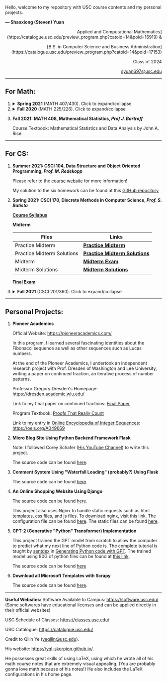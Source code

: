 Hello, welcome to my repository with USC course contents and my personal projects.

**— Shaoxiong (Steven) Yuan**

<p style="text-align:right;">Applied and Computational Mathematics](https://catalogue.usc.edu/preview_program.php?catoid=14&poid=16919) &</p> 

<p style="text-align:right;">[B.S. in Computer Science and Business Administration](https://catalogue.usc.edu/preview_program.php?catoid=14&poid=17153)</p>

<p style="text-align:right;">Class of 2024</p>

<p style="text-align:right;"><a href=mailto:syuan697@usc.edu>syuan697@usc.edu</a></p>

---

## For Math: 

1. <details><summary> <b>Spring 2021</b> (MATH 407/430). Click to expand/collapse</summary><p>

   1. **MATH 407, Probability Theory, *Prof. J. Fulman***
   
      There are 38 lecture notes, but the final only covers 1 through 19. There are some practice problems after lecture 19. 
   
      Course Textbook: A First Course in Probability (9th edition)
   
      [**All Lecture Notes**](https://ShaoxiongYuan.github.io/Files/USC/2021_Spring/MATH_407/MATH_407_Notes.pdf)

      [**Quiz 1**](https://ShaoxiongYuan.github.io/Files/USC/2021_Spring/MATH_407/407Quiz1.pdf)

      [**Quiz 2**](https://ShaoxiongYuan.github.io/Files/USC/2021_Spring/MATH_407/407Quiz2.pdf)
   
      [**Midterm Exam**](https://ShaoxiongYuan.github.io/Files/USC/2021_Spring/MATH_407/407Midterm1.pdf)
   
      [**Final Exam with Solution**](https://ShaoxiongYuan.github.io/Files/USC/2021_Spring/MATH_407/407Final.pdf)
   
   2. **MATH 430, Number Theory, *Prof. P. Tokorcheck***
   
      Professor Paul Tokorcheck taught this class in a very good fashion. Although "Number Theory" sounds intimidating, but it is not. The course content, though abstract, was greatly demonstrated and proved by the instructor. He was also kind enough to write a recommendation letter for the Continuing Students Scholarship.
      
      Course Textbook: Elementary Number Theory by David M. Burton

      Additional Useful Reference: [**Book of Proof**](https://ShaoxiongYuan.github.io/Files/USC/2021_Spring/MATH_430/Book_of_Proof.pdf)
      
      Note: This class has no official lecture notes, but one good way to refer to the content is through the textbook.
      
      [**Course Syllabus**](https://ShaoxiongYuan.github.io/Files/USC/2021_Spring/MATH_430/21Spring_Math430_Syllabus.pdf)
      
      [**Exercise List**](https://ShaoxiongYuan.github.io/Files/USC/2021_Spring/MATH_430/Math430_ExerciseList.pdf)
      
      [**Midterm Exam 1**](https://ShaoxiongYuan.github.io/Files/USC/2021_Spring/MATH_430/21Spring_430_Exam1.pdf)

      [**Midterm Exam 2**](https://ShaoxiongYuan.github.io/Files/USC/2021_Spring/MATH_430/21Spring_430_Exam2.pdf)
      
      [**Final Exam**](https://ShaoxiongYuan.github.io/Files/USC/2021_Spring/MATH_430/21Spring_430_Exam3.pdf)
   
2. <details><summary> <b>Fall 2020</b> (MATH 225/226). Click to expand/collapse</summary><p>
   
   1. **MATH 225, Linear Algebra and Differential Equation, *Prof. S. Kamienny***
   
      Course Textbook: Differential Equations and Linear Algebra by Stephen W. Goode
   
      [**All Lecture Notes**](https://ShaoxiongYuan.github.io/Files/USC/2020_Fall/MATH_225/MATH_225_Notes.pdf)
   
      [**Weekly Quizzes**](https://ShaoxiongYuan.github.io/Files/USC/2020_Fall/MATH_225/MATH_225_Quizzes.pdf)

      [**Practice Midterm**](https://ShaoxiongYuan.github.io/Files/USC/2020_Fall/MATH_225/practice_mid.pdf)
   
      [**Practice Final**](https://ShaoxiongYuan.github.io/Files/USC/2020_Fall/MATH_225/practice_final.pdf)
   
      [**Midterm Exam**](https://ShaoxiongYuan.github.io/Files/USC/2020_Fall/MATH_225/Math_225_Midterm.pdf)
   
      [**Final Exam**](https://ShaoxiongYuan.github.io/Files/USC/2020_Fall/MATH_225/MATH_225_final.pdf)
   
   2. **MATH 226, Calculus III (Multivariable Calculus), *Prof. N. Bottman***
   
      Course Textbook: Essential Calculus by James Stewart

      Useful Resources: [Symbolab](https://www.symbolab.com/)  |  [Wolfram|Alpha](https://www.wolframalpha.com/)  |  [Mathematica Free Download for USC](https://software.usc.edu/mathematica/)

      **Lecture Notes**

      | Lecture Notes by Months | Links     |
      | ----------------------- | ---- |
      | August Lectures     | [**August**](https://ShaoxiongYuan.github.io/Files/USC/2020_Fall/MATH_226/Notes_Aug.pdf)     |
      | September Lectures      | [**September**](https://ShaoxiongYuan.github.io/Files/USC/2020_Fall/MATH_226/Notes_Sep.pdf)     |
      | October Lectures        | [**October**](https://ShaoxiongYuan.github.io/Files/USC/2020_Fall/MATH_226/Notes_Oct.pdf)     |
      | November Lectures       | [**November**](https://ShaoxiongYuan.github.io/Files/USC/2020_Fall/MATH_226/Notes_Nov.pdf)     |
      
      [**Exercise List**](https://ShaoxiongYuan.github.io/Files/USC/2020_Fall/MATH_226/exercise_list.pdf)
      
      **Midterm Exam 1**
      
      | Files                      | Links |
      | -------------------------- | ----- |
      | Practice Midterm 1          | [**Practice Midterm**](https://ShaoxiongYuan.github.io/Files/USC/2020_Fall/MATH_226/practice_midterm_1.pdf)      |
      | Practice Midterm 1 Solutions | [**Practice Midterm Solutions**](https://ShaoxiongYuan.github.io/Files/USC/2020_Fall/MATH_226/practice_solutions.pdf)      |
      | Midterm 1                  | [**Midterm**](https://ShaoxiongYuan.github.io/Files/USC/2020_Fall/MATH_226/midterm_1.pdf)      |
      | Midterm 1 Solutions        | [**Midterm Solutions**](https://ShaoxiongYuan.github.io/Files/USC/2020_Fall/MATH_226/midterm_1_solutions.pdf)      |

      **Midterm Exam 2**

      | Files                      | Links |
      | -------------------------- | ----- |
      | Practice Midterm 2          | [**Practice Midterm**](https://ShaoxiongYuan.github.io/Files/USC/2020_Fall/MATH_226/practice_midterm_2.pdf)      |
      | Practice Midterm 2 Solutions | [**Practice Midterm Solutions**](https://ShaoxiongYuan.github.io/Files/USC/2020_Fall/MATH_226/practice_midterm_2_solutions.pdf)      |
      | Midterm 2                  | [**Midterm**](https://ShaoxiongYuan.github.io/Files/USC/2020_Fall/MATH_226/midterm_2.pdf)      |
      | Midterm 2 Solutions        | [**Midterm Solutions**](https://ShaoxiongYuan.github.io/Files/USC/2020_Fall/MATH_226/midterm_2_solutions.pdf)      |
      
      [**Final Review**](https://ShaoxiongYuan.github.io/Files/USC/2020_Fall/MATH_226/final_review.pdf)

      [**Final Review Solutions**](https://ShaoxiongYuan.github.io/Files/USC/2020_Fall/MATH_226/final_review_sol.pdf)

      [**Final Exam**](https://ShaoxiongYuan.github.io/Files/USC/2020_Fall/MATH_226/226_final.pdf)

3. **Fall 2021: MATH 408, Mathematical Statistics, *Prof J. Bartroff***

   Course Textbook: Mathematical Statistics and Data Analysis by John A. Rice

---

## For CS:

1. **Summer 2021: CSCI 104, Data Structure and Object Oriented Programming, *Prof. M. Redekopp***

   Please refer to the [course website](https://bytes.usc.edu/cs104/) for more information!
   
   My solution to the six homework can be found at this [GitHub repository](https://github.com/ShaoxiongYuan/csci104-homework)

2. **Spring 2021: CSCI 170, Discrete Methods in Computer Science, *Prof. S. Batista***

   [**Course Syllabus**](https://ShaoxiongYuan.github.io/Files/USC/2021_Spring/CSCI_170/syllabus170_sp2021.pdf)

   **Midterm**
   
   | Files                      | Links |
   | -------------------------- | ----- |
   | Practice Midterm           | [**Practice Midterm**](https://ShaoxiongYuan.github.io/Files/USC/2021_Spring/CSCI_170/practice_midterm.pdf)      |
   | Practice Midterm Solutions | [**Practice Midterm Solutions**](https://ShaoxiongYuan.github.io/Files/USC/2021_Spring/CSCI_170/practice_sol.pdf)      |
   | Midterm                    | [**Midterm Exam**](https://ShaoxiongYuan.github.io/Files/USC/2021_Spring/CSCI_170/midterm.pdf)      |
   | Midterm Solutions          | [**Midterm Solutions**](https://ShaoxiongYuan.github.io/Files/USC/2021_Spring/CSCI_170/midterm_sol.pdf)      |
   
   [**Final Exam**](https://ShaoxiongYuan.github.io/Files/USC/2021_Spring/CSCI_170/final.pdf)

3. <details><summary> <b>Fall 2021</b> (CSCI 201/360). Click to expand/collapse</summary><p>

   1. **CSCI 201, Principles of Software Development, [*Prof. V. Adamchik*](https://viterbi-web.usc.edu/~adamchik/)**

      Course Textbook: *#NA*
   
   2. **CSCI 360, Introduction to Artificial Intelligence, [*Prof. S. Koenig*](http://www.idm-lab.org/)**

      Course Textbook: Artificial Intelligence by Russell Stewart
---

## Personal Projects:

1. **Pioneer Academics**

   Official Website: https://pioneeracademics.com/

   In this program, I learned several fascinating identities about the Fibonacci sequence as well as other sequences such as Lucas numbers.

   At the end of the Pioneer Academics, I undertook an independent research project with Prof. Dresden of Washington and Lee University, writing a paper on continued fraction, an iterative process of number patterns.

   Professor Gregory Dresden's Homepage: https://dresden.academic.wlu.edu/

   Link to my final paper on continued fractions: [Final Paper](https://arxiv.org/abs/1907.12459)

   Program Textbook: [Proofs That Really Count](https://ShaoxiongYuan.github.io/Files/Projects/Pioneer/textbook.pdf)

   Link to my entry in [Online Encyclopedia of Integer Sequences](https://oeis.org/): https://oeis.org/A049669

2. **Micro Blog Site Using Python Backend Framework Flask**

   Note: I followed Corey Schafer ([His YouTube Channel](https://www.youtube.com/c/Coreyms)) to write this project.

   The source code can be found [here](https://ShaoxiongYuan.github.io/Files/Projects/Flask_Blog.zip).
   
   <!-- I have also deployed it to the Internet following Corey's tutorials. The link to the blog website is https://www.myflaskblog.xyz. -->

3. **Comment System Using "Waterfall Loading" (probably?) Using Flask**

   The source code can be found [here](https://ShaoxiongYuan.github.io/Files/Projects/comment.zip).

4. **An Online Shopping Website Using Django**

   The source code can be found [here](https://ShaoxiongYuan.github.io/Files/Projects/dadashop/dadashop12.zip).

   This project also uses Nginx to handle static requests such as html templates, css files, and js files. To download nginx, visit [this link](http://nginx.org/en/download.html). The configuration file can be found [here](https://ShaoxiongYuan.github.io/Files/Projects/dadashop/nginx.conf). The static files can be found [here](https://ShaoxiongYuan.github.io/Files/Projects/dadashop/dadashop.zip).

5. **GPT-2 (Generative "Python" Transformer) Implementation**

   This project trained the GPT model from scratch to allow the computer to predict what my next line of Python code is. The complete tutorial is taught by [sentdex](https://www.youtube.com/channel/UCfzlCWGWYyIQ0aLC5w48gBQ) in [Generating Python code with GPT](https://www.youtube.com/channel/UCfzlCWGWYyIQ0aLC5w48gBQ). The trained model using 80G of python files can be found at [this link](https://huggingface.co/Sentdex/GPyT).

   The source code can be found [here](https://ShaoxiongYuan.github.io/Files/Projects/gpt-2.zip)

6. **Download all Microsoft Templates with Scrapy**

   The source code can be found [here](https://ShaoxiongYuan.github.io/Files/Projects/Microsoft.zip).
   
---

**Useful Websites:**
   Software Available to Campus: https://software.usc.edu/ (Some softwares have educational licenses and can be applied directly in their official websites)

   USC Schedule of Classes: https://classes.usc.edu/

   USC Catalogue: https://catalogue.usc.edu/


Credit to Qilin Ye (yeqilin@usc.edu). 

His website: https://yql-skorpion.github.io/.

He possesses great skills of using LaTeX, using which he wrote all of his math course notes that are extremely visual appealing. (You are probably gonna love math because of his notes!) He also includes the LaTeX configurations in his home page.
